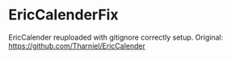 # EricCalenderFix
EricCalender reuploaded with gitignore correctly setup.
Original: https://github.com/Tharniel/EricCalender

